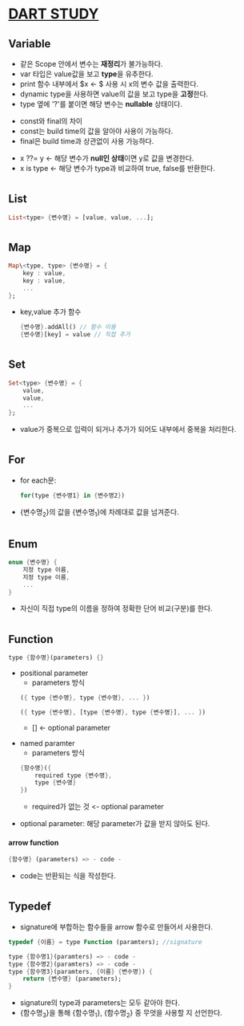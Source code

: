 # <U>DART STUDY</U>

## **Variable**

- 같은 Scope 안에서 변수는 **재정리**가 불가능하다.
- var 타입은 value값을 보고 **type**을 유추한다.
- print 함수 내부에서 $x <- $ 사용 시 x의 변수 값을 출력한다.
- dynamic type을 사용하면 value의 값을 보고 type을 **고정**한다.
- type 옆에 '?'를 붙이면 해당 변수는 **nullable** 상태이다.

* const와 final의 차이
* const는 build time의 값을 알아야 사용이 가능하다.
* final은 build time과 상관없이 사용 가능하다.

- x ??= y <- 해당 변수가 **null인 상태**이면 y로 값을 변경한다.
- x is type <- 해당 변수가 type과 비교하여 true, false를 반환한다.

#

## **List**

```dart
List<type> {변수명} = [value, value, ...];
```

#

## **Map**

```dart
Map\<type, type> {변수명} = {
    key : value,
    key : value,
    ...
};
```

- key,value 추가 함수
  ```dart
  {변수명}.addAll() // 함수 이용
  {변수명}[key] = value // 직접 추가
  ```

#

## **Set**

```dart
Set<type> {변수명} = {
    value,
    value,
    ...
};
```

- value가 중복으로 입력이 되거나 추가가 되어도 내부에서 중복을 처리한다.

#

## **For**

- for each문:

  ```dart
  for(type {변수명1} in {변수명2})
  ```

- {변수명<sub>2</sub>}의 값을 {변수명<sub>1</sub>}에 차례대로 값을 넘겨준다.

#

## **Enum**

```dart
enum {변수명} {
    지정 type 이름,
    지정 type 이름,
    ...
}
```

- 자신이 직접 type의 이름을 정하여 정확한 단어 비교(구분)를 한다.

#

## **Function**

```dart
type {함수명}(parameters) {}
```

- positional parameter
  - parameters 방식
  ```dart
  ({ type {변수명}, type {변수명}, ... })
  ```
  ```dart
  ({ type {변수명}, [type {변수명}, type {변수명}], ... })
  ```
  - [] <- optional parameter

* named paramter
  - parameters 방식
  ```dart
  {함수명}({
      required type {변수명},
      type {변수명}
  })
  ```
  - required가 없는 것 <- optional parameter

- optional parameter: 해당 parameter가 값을 받지 않아도 된다.

#### arrow function

```dart
{함수명} (parameters) => - code -
```

- code는 반환되는 식을 작성한다.

#

## **Typedef**

- signature에 부합하는 함수들을 arrow 함수로 만들어서 사용한다.

```dart
typedef {이름} = type Function (paramters); //signature

type {함수명1}(paramters) => - code -
type {함수명2}(paramters) => - code -
type {함수명3}(paramters, {이름} {변수명}) {
    return {변수명} (parameters);
}
```

- signature의 type과 parameters는 모두 같아야 한다.
- {함수명<sub>3</sub>}을 통해 {함수명<sub>1</sub>}, {함수명<sub>2</sub>} 중 무엇을 사용할 지 선언한다.

